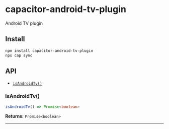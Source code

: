 # capacitor-android-tv-plugin

Android TV plugin

## Install

```bash
npm install capacitor-android-tv-plugin
npx cap sync
```

## API

<docgen-index>

* [`isAndroidTv()`](#isandroidtv)

</docgen-index>

<docgen-api>
<!--Update the source file JSDoc comments and rerun docgen to update the docs below-->

### isAndroidTv()

```typescript
isAndroidTv() => Promise<boolean>
```

**Returns:** <code>Promise&lt;boolean&gt;</code>

--------------------

</docgen-api>
